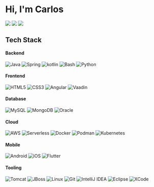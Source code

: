 # Hi, I'm Carlos

[![](https://img.shields.io/badge/LinkedIn-carlos-blue?style=flat-square)](https://www.linkedin.com/in/carlos-alberto-diaz-barboza-7086075a)
[![](https://img.shields.io/badge/Homepage-cadbcraftsman.com-brightgreen?style=flat-square)](http://cadb-craftsman.com)
[![](https://img.shields.io/badge/Email-cadb.craftsman%40gmail.com-red?style=flat-square)](mailto:cadb.craftsman@gmail.com)

## Tech Stack

#### Backend

![Java](http://img.shields.io/badge/-Java-007396?style=flat-square&logo=java&logoColor=ffffff)
![Spring](http://img.shields.io/badge/-Spring-6DB33F?style=flat-square&logo=spring&logoColor=ffffff)
![kotlin](http://img.shields.io/badge/-Kotlin-DC322F?style=flat-square&logo=scala&logoColor=ffffff)
![Bash](http://img.shields.io/badge/-Bash-4EAA25?style=flat-square&logo=gnu-bash&logoColor=ffffff)
![Python](http://img.shields.io/badge/-Python-3776AB?style=flat-square&logo=python&logoColor=ffffff)

#### Frontend

![HTML5](http://img.shields.io/badge/-HTML5-E34F26?style=flat-square&logo=html5&logoColor=ffffff)
![CSS3](http://img.shields.io/badge/-CSS3-1572B6?style=flat-square&logo=css3&logoColor=ffffff)
![Angular](http://img.shields.io/badge/-Angular-DD0031?style=flat-square&logo=angular&logoColor=ffffff)
![Vaadin](http://img.shields.io/badge/-Vaadin-1572B6?style=flat-square&logo=vaadin&logoColor=ffffff)

#### Database

![MySQL](http://img.shields.io/badge/-MySQL-003545?style=flat-square&logo=mysql&logoColor=ffffff)
![MongoDB](http://img.shields.io/badge/-MongoDB-005571?style=flat-square&logo=mongodb&logoColor=ffffff)
![Oracle](http://img.shields.io/badge/-Oracle-DC382D?style=flat-square&logo=oracle&logoColor=ffffff)

#### Cloud

![AWS](http://img.shields.io/badge/-AWS-232F3E?style=flat-square&logo=amazon-aws&logoColor=ffffff)
![Serverless](http://img.shields.io/badge/-Serverless-E2231A?style=flat-square&logo=serverless&logoColor=ffffff)
![Docker](http://img.shields.io/badge/-Docker-2496ED?style=flat-square&logo=docker&logoColor=ffffff)
![Podman](http://img.shields.io/badge/-Podman-2496ED?style=flat-square&logo=podman&logoColor=ffffff)
![Kubernetes](http://img.shields.io/badge/-Kubernetes-2496ED?style=flat-square&logo=kubernetes&logoColor=ffffff)

#### Mobile

![Android](http://img.shields.io/badge/-Android-3DDC84?style=flat-square&logo=android&logoColor=ffffff)
![iOS](http://img.shields.io/badge/-E25A1C?style=flat-square&logo=ios&logoColor=ffffff)
![Flutter](http://img.shields.io/badge/-Flutter-1572B6?style=flat-square&logo=flutter&logoColor=ffffff)

#### Tooling

![Tomcat](http://img.shields.io/badge/-Tomcat-F8DC75?style=flat-square&logo=apachetomcat&logoColor=ffffff)
![JBoss](http://img.shields.io/badge/-JBoss-DD0031?style=flat-square&logo=jboss&logoColor=ffffff)
![Linux](http://img.shields.io/badge/-Linux-FCC624?style=flat-square&logo=linux&logoColor=ffffff)
![Git](http://img.shields.io/badge/-Git-F05032?style=flat-square&logo=git&logoColor=ffffff)
![IntelliJ IDEA](http://img.shields.io/badge/-IntelliJ_IDEA-000000?style=flat-square&logo=intellij-idea&logoColor=ffffff)
![Eclipse](http://img.shields.io/badge/-Eclipse-007396?style=flat-square&logo=eclipse&logoColor=ffffff)
![XCode](http://img.shields.io/badge/-XCode-2496ED?style=flat-square&logo=xcode&logoColor=ffffff)
